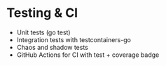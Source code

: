 # Testing & CI

- Unit tests (go test)
- Integration tests with testcontainers-go
- Chaos and shadow tests
- GitHub Actions for CI with test + coverage badge
